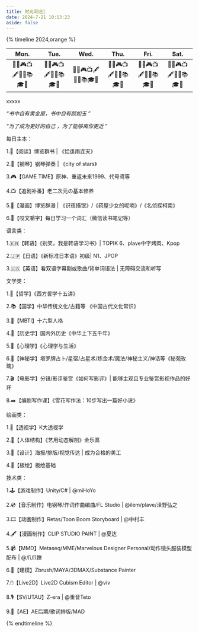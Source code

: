 ```yaml
---
title: 时光周记🔖
date: 2024-7-21 10:13:23
aside: false
---
```


{% timeline 2024,orange %}

<!-- timeline 07-22 -->

|    Mon.    |    Tue.    |    Wed.    |    Thu.    |    Fri.    |    Sat.    |
| :--------: | :--------: | :--------: | :--------: | :--------: | :--------: |
| 📘🎹🎮️📺️🖋️🌷📔📚️🎓️📃 | 📘🎹🎮️📺️🖋️🌷📔📚️🎓️📃 | 📘🎹🎮️📺️🖋️🌷📔📚️🎓️📃 | 📘🎹🎮️📺️🖋️🌷📔📚️🎓️📃 | 📘🎹🎮️📺️🖋️🌷📔📚️🎓️📃 | 📘🎹🎮️📺️🖋️🌷📔📚️🎓️📃 |

xxxxx

<!-- endtimeline -->

<!-- timeline 07-21 -->

*“书中自有黄金屋，书中自有颜如玉 ”*    

*“为了成为更好的自己 ，为了能够离你更近 ”*  

每日主本：

1.📖【阅读】博览群书 | 《恰逢雨连天》

2.🎹【钢琴】钢琴弹奏 | 《city of stars》

3.🎮️【GAME TIME】原神、重返未来1999、代号鸢等

4.📺️【追剧补番】老二次元の基本修养

5.📔【漫画】博览群漫 | 《识夜描银》/《药屋少女的呢喃》/《名侦探柯南》

6.🌷【咬文嚼字】每日学习一个词汇（微信读书笔记等）

语言类：

1.🇰🇷【韩语】《别笑，我是韩语学习书》| TOPIK 6、plave中字烤肉、Kpop

2.🇯🇵【日语】《新标准日本语》初级| N1、JPOP

3.🇺🇸【英语】看双语字幕剧或歌曲/背单词语法 | 无障碍交流和听写

文学类：

1.📓【哲学】《西方哲学十五讲》

2.📚️【国学】中华传统文化/古籍等 《中国古代文化常识》

3.📗【MBTI】十六型人格

4.📜【历史学】国内外历史《中华上下五千年》

5.📘【心理学】《心理学与生活》

6.🔮【神秘学】塔罗牌占卜/星宿/占星术/炼金术/魔法/神秘主义/神话等《秘苑玫瑰》

7.🎬️【电影学】分镜/影评鉴赏《如何写影评》| 能够主观且专业鉴赏影视作品的好坏

8.✒️【编剧写作课】《雪花写作法：10步写出一篇好小说》

绘画类：

1.🔭【透视学】K大透视学

2.🤺【人体结构】《艺用动态解剖》金乐熹

3.📼【设计】海报/排版/视觉传达 | 成为合格的美工 

4.🎨【板绘】板绘基础

技术类：

1.🕹️【游戏制作】Unity/C# | @miHoYo

2.💿️【音乐制作】电钢琴/作词作曲编曲/FL Studio | @ilem/plave/泽野弘之

3.🎞️【动画制作】Retas/Toon Boom Storyboard | @中村丰

4.🖋️【漫画制作】CLIP STUDIO PAINT | @夏达

5.📹️【MMD】Metaseq/MME/Marvelous Designer Personal/动作镜头服装模型配布 | @爪爪餅

6.🗿【建模】Zbrush/MAYA/3DMAX/Substance Painter

7.🖱️【Live2D】Live2D Cubism Editor | @viv

8.🎙️【SV/UTAU】Z-era | @重音Teto

9.📸【AE】AE后期/歌词排版/MAD

<!-- endtimeline -->

{% endtimeline %}

